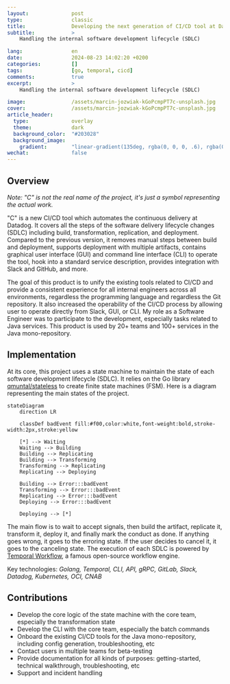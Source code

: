 ```yaml
---
layout:              post
type:                classic
title:               Developing the next generation of CI/CD tool at Datadog
subtitle:            >
    Handling the internal software development lifecycle (SDLC)

lang:                en
date:                2024-08-23 14:02:20 +0200
categories:          []
tags:                [go, temporal, cicd]
comments:            true
excerpt:             >
    Handling the internal software development lifecycle (SDLC)

image:               /assets/marcin-jozwiak-kGoPcmpPT7c-unsplash.jpg
cover:               /assets/marcin-jozwiak-kGoPcmpPT7c-unsplash.jpg
article_header:
  type:              overlay
  theme:             dark
  background_color:  "#203028"
  background_image:
    gradient:        "linear-gradient(135deg, rgba(0, 0, 0, .6), rgba(0, 0, 0, .4))"
wechat:              false
---
```


## Overview

_Note: "C" is not the real name of the project, it's just a symbol representing the actual work._

"C" is a new CI/CD tool which automates the continuous delivery at Datadog. It covers all the steps of the software delivery lifecycle changes (SDLC) including build, transformation, replication, and deployment. Compared to the previous version, it removes manual steps between build and deployment, supports deployment with multiple artifacts, contains graphical user interface (GUI) and command line interface (CLI) to operate the tool, hook into a standard service description, provides integration with Slack and GitHub, and more.

The goal of this product is to unify the existing tools related to CI/CD and provide a consistent experience for all internal engineers across all environments, regardless the programming language and regardless the Git repository. It also increased the operability of the CI/CD process by allowing user to operate directly from Slack, GUI, or CLI. My role as a Software Engineer was to participate to the development, especially tasks related to Java services. This product is used by 20+ teams and 100+ services in the Java mono-repository.

## Implementation

At its core, this project uses a state machine to maintain the state of each software development lifecycle (SDLC). It relies on the Go library [qmuntal/stateless](https://github.com/qmuntal/stateless) to create finite state machines (FSM). Here is a diagram representing the main states of the project.

```mermaid
stateDiagram
    direction LR

    classDef badEvent fill:#f00,color:white,font-weight:bold,stroke-width:2px,stroke:yellow

    [*] --> Waiting
    Waiting --> Building
    Building --> Replicating
    Building --> Transforming
    Transforming --> Replicating
    Replicating --> Deploying

    Building --> Error:::badEvent
    Transforming --> Error:::badEvent
    Replicating --> Error:::badEvent
    Deploying --> Error:::badEvent

    Deploying --> [*]
```

The main flow is to wait to accept signals, then build the artifact, replicate it, transform it, deploy it, and finally mark the conduct as done. If anything goes wrong, it goes to the erroring state. If the user decides to cancel it, it goes to the canceling state. The execution of each SDLC is powered by [Temporal Workflow](https://temporal.io/), a famous open-source workflow engine.

Key technologies: _Golang, Temporal, CLI, API, gRPC, GitLab, Slack, Datadog, Kubernetes, OCI, CNAB_

## Contributions

* Develop the core logic of the state machine with the core team, especially the transformation state
* Develop the CLI with the core team, especially the batch commands
* Onboard the existing CI/CD tools for the Java mono-repository, including config generation, troubleshooting, etc
* Contact users in multiple teams for beta-testing
* Provide documentation for all kinds of purposes: getting-started, technical walkthrough, troubleshooting, etc
* Support and incident handling

